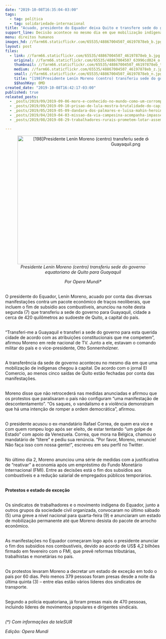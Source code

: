 ```yaml
---
date: "2019-10-08T16:35:04-03:00"
tags:
  - tag: política
  - tag: solidariedade-internacional
title: "Acuado, presidente do Equador deixa Quito e transfere sede do governo para Guayaquil"
support_line: Decisão acontece no mesmo dia em que mobilização indígena contra o pacote anunciado por Lenín Moreno chega à capital
menu: direitos humanos
images_hd: //farm66.staticflickr.com/65535/48867004507_46197878eb_b.jpg
layout: post
files:
  - link: //farm66.staticflickr.com/65535/48867004507_46197878eb_b.jpg
    original: //farm66.staticflickr.com/65535/48867004507_63996cd024_o.png
    thumbnail: //farm66.staticflickr.com/65535/48867004507_46197878eb_t.jpg
    medium: //farm66.staticflickr.com/65535/48867004507_46197878eb_z.jpg
    small: //farm66.staticflickr.com/65535/48867004507_46197878eb_n.jpg
    title: "[198]Presidente Lenín Moreno (centro) transferiu sede do governo equatoriano de Quito para Guayaquil.png"
    $$hashKey: 0MD
created_date: "2019-10-08T16:42:17-03:00"
published: true
releated_posts:
  - _posts/2019/09/2019-09-06-moro-e-conhecido-no-mundo-como-um-corrompido-diz-lider-da-esquerda-francesa.md
  - _posts/2019/09/2019-09-10-prisao-de-lula-mostra-brutalidade-do-capitalismo-diz-lider-sul-africano.md
  - _posts/2019/05/2019-05-09-dandara-dos-palmares-e-luisa-mahin-heroinas-da-patria-heroinas-do-povo-brasileiro.md
  - _posts/2019/04/2019-04-03-missao-da-via-campesina-acompanha-impasses-do-acordo-de-paz-na-colombia.md
  - _posts/2019/08/2019-08-29-trabalhadores-rurais-prometem-lotar-assembleia-legislativa-da-pb-nesta-sexta-feira.md

---
```

<div style="text-align:center">
<figure class="image"><img alt="[198]Presidente Lenín Moreno (centro) transferiu sede do governo equatoriano de Quito para Guayaquil.png" height="417" src="//farm66.staticflickr.com/65535/48867004507_46197878eb_b.jpg" width="700" />
<figcaption><em>Presidente Len&iacute;n Moreno (centro) transferiu sede do governo equatoriano de Quito para Guayaquil</em></figcaption>
</figure>

<div class="author" itemprop="author" rel="author"><em>Por Opera Mundi*</em></div>

<p style="text-align: left;"><br />
O presidente do Equador, Len&iacute;n Moreno, acuado por conta das diversas manifesta&ccedil;&otilde;es contra um pacote econ&ocirc;mico de tra&ccedil;os neoliberais, que incluem o fim de subs&iacute;dio aos combust&iacute;veis, anunciou na noite desta segunda (7) que transferiu a sede do governo para Guayaquil, cidade a cerca de 420 quil&ocirc;metros ao sudoeste de Quito, a capital do pa&iacute;s.<br />
&nbsp;</p>

<div class="author" itemprop="author" rel="author">
<p style="text-align: left;">&ldquo;Transferi-me a Guayaquil e transferi a sede do governo para esta querida cidade de acordo com as atribui&ccedil;&otilde;es constitucionais que me competem&rdquo;, afirmou Moreno em rede nacional de TV. Junto a ele, estavam o comando militar do pa&iacute;s e o vice-presidente, Otto Sonnenholzner.<br />
&nbsp;</p>

<p style="text-align: left;">A transfer&ecirc;ncia da sede de governo aconteceu no mesmo dia em que uma mobiliza&ccedil;&atilde;o de ind&iacute;genas chegou &agrave; capital. De acordo com o jornal El Comercio, ao menos cinco sa&iacute;das de Quito est&atilde;o fechadas por conta das manifesta&ccedil;&otilde;es.<br />
&nbsp;</p>

<p style="text-align: left;">Moreno disse que n&atilde;o retroceder&aacute; nas medidas anunciadas e afirmou que os protestos que paralisaram o pa&iacute;s n&atilde;o configuram &ldquo;uma manifesta&ccedil;&atilde;o de descontentamento&rdquo;. &ldquo;Os saques, o vandalismo e a viol&ecirc;ncia demonstram que h&aacute; uma inten&ccedil;&atilde;o de romper a ordem democr&aacute;tica&rdquo;, afirmou.<br />
&nbsp;</p>

<p style="text-align: left;">O presidente acusou o ex-mandat&aacute;rio Rafael Correa, de quem era vice e com quem rompeu logo ap&oacute;s ser eleito, de estar tentando &ldquo;um golpe de Estado&rdquo; com apoio da Venezuela. Correa, que mora na B&eacute;lgica, chamou o mandat&aacute;rio de &ldquo;t&iacute;tere&rdquo; e pediu sua ren&uacute;ncia. &ldquo;Por favor, Moreno, renuncie! N&atilde;o fa&ccedil;a isso com nossa gente!&rdquo;, escreveu em seu perfil no Twitter.<br />
&nbsp;</p>

<p style="text-align: left;">No &uacute;ltimo dia 2, Moreno anunciou uma s&eacute;rie de medidas com a justificativa de &ldquo;reativar&rdquo; a economia ap&oacute;s um empr&eacute;stimo do Fundo Monet&aacute;rio Internacional (FMI). Entre as decis&otilde;es est&aacute; o fim dos subs&iacute;dios aos combust&iacute;veis e a redu&ccedil;&atilde;o salarial de empregados p&uacute;blicos tempor&aacute;rios.<br />
&nbsp;</p>

<p style="text-align: left;"><strong>Protestos e estado de exce&ccedil;&atilde;o</strong><br />
&nbsp;</p>

<p style="text-align: left;">Os sindicatos de trabalhadores e o movimento ind&iacute;gena do Equador, junto a outros grupos da sociedade civil organizada, convocaram no &uacute;ltimo s&aacute;bado (5) uma greve a n&iacute;vel nacional para quarta-feira (9) e anunciaram um estado de mobiliza&ccedil;&atilde;o permanente at&eacute; que Moreno desista do pacote de arrocho econ&ocirc;mico.<br />
&nbsp;</p>

<p style="text-align: left;">As manifesta&ccedil;&otilde;es no Equador come&ccedil;aram logo ap&oacute;s o presidente anunciar o fim dos subs&iacute;dios nos combust&iacute;veis, devido ao acordo de US$ 4,2 bilh&otilde;es firmado em fevereiro com o FMI, que prev&ecirc; reformas tribut&aacute;rias, trabalhistas e monet&aacute;rias no pa&iacute;s.<br />
&nbsp;</p>

<p style="text-align: left;">Os protestos levaram Moreno a decretar um estado de exce&ccedil;&atilde;o em todo o pa&iacute;s por 60 dias. Pelo menos 379 pessoas foram presas desde a noite da &uacute;ltima quinta (3) &ndash; entre elas est&atilde;o v&aacute;rios l&iacute;deres dos sindicatos de transporte.<br />
&nbsp;</p>

<p style="text-align: left;">Segundo a pol&iacute;cia equatoriana, j&aacute; foram presas mais de 470 pessoas, incluindo l&iacute;deres de movimentos populares e dirigentes sindicais.<br />
&nbsp;</p>

<p style="text-align: left;"><em>(*) Com informa&ccedil;&otilde;es da teleSUR</em></p>

<p style="text-align: left;"><em>Edi&ccedil;&atilde;o: Opera Mundi</em></p>
</div>

<p style="text-align: left;">&nbsp;</p>
</div>
